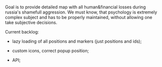 Goal is to provide detailed map with all human&financial losses during russia's shamefull aggression.
We must know, that psychology is extremely complex subject and has to be properly maintained, without allowing one take subjective decisions.


Current backlog:

  - lazy loading of all positions and markers (just positions and ids);

  - custom icons, correct popup position;

  - API;